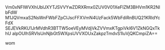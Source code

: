 Vm0xNFlWVXhUblJXYTJSVVYwZDRXRmx0ZUV0V01XeFlZM3BHVm1KR2NIbFdW
M1JQVmxaS2NsWnFWbFZpClJscFFXVmN4UzFack5WbFdiRnBUQ21KRldYcFdX
SEJEVkRKU1JrMVdhR3BTTW5oeVEyMVdjVkZVVmxKTgpiVkl6V1ZkNGQxTkhU
alpOUlhSRVlsUnNjbGt5WXpsUVVXOUxZakpzTmdvS1luVjQKCmpiZA==

wom
